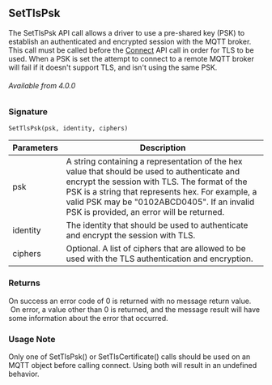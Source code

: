 ## SetTlsPsk

The SetTlsPsk API call allows a driver to use a pre-shared key (PSK) to establish an authenticated and encrypted session with the MQTT broker. This call must be called before the [Connect][1] API call in order for TLS to be used. When a PSK is set the attempt to connect to a remote MQTT broker will fail if it doesn't support TLS, and isn't using the same PSK.


###### Available from 4.0.0


### Signature

`SetTlsPsk(psk, identity, ciphers)`


| Parameters | Description                                                                                                                                                                                                                                                                                  |
| ---------- | -------------------------------------------------------------------------------------------------------------------------------------------------------------------------------------------------------------------------------------------------------------------------------------------- |
| psk        | A string containing a representation of the hex value that should be used to authenticate and encrypt the session with TLS. The format of the PSK is a string that represents hex. For example, a valid PSK may be "0102ABCD0405". If an invalid PSK is provided, an error will be returned. |
| identity   | The identity that should be used to authenticate and encrypt the session with TLS.                                                                                                                                                                                                           |
| ciphers    | Optional. A list of ciphers that are allowed to be used with the TLS authentication and encryption.                                                                                                                                                                                          |


### Returns

On success an error code of 0 is returned with no message return value.   On error, a value other than 0 is returned, and the message result will have some information about the error that occurred.


### Usage Note

Only one of SetTlsPsk() or SetTlsCertificate() calls should be used on an MQTT object before calling connect. Using both will result in an undefined behavior.

[1]:	https://snap-one.github.io/docs-driverworks-api/#mqtt-interface-connect